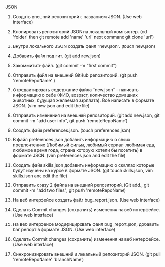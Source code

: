 JSON

 1. Создать внешний репозиторий c названием JSON.  (Use web interface)

 2. Клонировать репозиторий JSON на локальный компьютер. 
 (cd 'folder' then git remote add 'name' 'url' next command git clone 'url')

 3. Внутри локального JSON создать файл “new.json”. (touch new.json)

 4. Добавить файл под гит. (git add new.json)

 5. Закоммитить файл. (git commit -m "first commit")

 6. Отправить файл на внешний GitHub репозиторий. (git push 'remoteRepoName' )

 7. Отредактировать содержание файла “new.json” - написать информацию о себе (ФИО, возраст, количество домашних животных, будущая желаемая зарплата).              Всё написать в формате JSON. (vim new.json and edit the file)

 8. Отправить изменения на внешний репозиторий. (git add new.json, git commit -m "add user info", git push 'remoteRepoName')

 9. Создать файл preferences.json. (touch preferences.json)

 10. В файл preferences.json добавить информацию о своих предпочтениях (Любимый фильм, любимый сериал, любимая еда, любимое время года, страна которую хотели бы посетить) в формате JSON. (vim preferences.json and edit the file)

 11. Создать файл skills.json добавить информацию о скиллах которые будут изучены на курсе в формате JSON. 
 (git touch skills.json, vim skills.json and edit the file)

 12. Отправить сразу 2 файла на внешний репозиторий. (Git add., git commit -m "add two files", git push 'remoteRepoName)

 13. На веб интерфейсе создать файл bug_report.json. (Use web interface)

 14. Сделать Commit changes (сохранить) изменения на веб интерфейсе. (Use web interface)

 15. На веб интерфейсе модифицировать файл bug_report.json, добавить баг репорт в формате JSON. (Use web interface)

 16. Сделать Commit changes (сохранить) изменения на веб интерфейсе. (Use web interface)

 17. Синхронизировать внешний и локальный репозиторий JSON. (git pull 'remoteRepoName' 'branchName')

